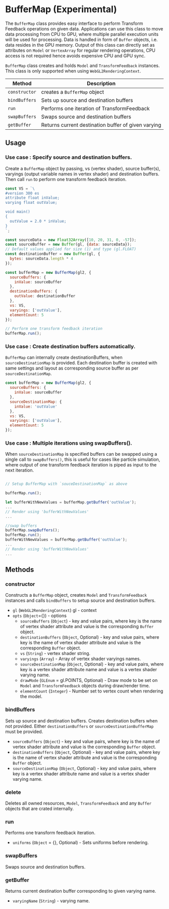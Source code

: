 # BufferMap (Experimental)

The `BufferMap` class provides easy interface to perform Transform Feedback operations on given data. Applications can use this class to move data processing from CPU to GPU, where multiple parallel execution units will be used for processing. Data is handled in form of `Buffer` objects, i.e. data resides in the GPU memory. Output of this class can directly set as attributes on `Model` or `VertexArray` for regular rendering operations, CPU access is not required hence avoids expensive CPU and GPU sync.

 `BufferMap` class creates and holds `Model` and `TransformFeedback` instances. This class is only supported when using `WebGL2RenderingContext`.

| **Method**      | **Description** |
| ---             | --- |
| `constructor`   | creates a `BufferMap` object |
| `bindBuffers`   | Sets up source and destination buffers |
| `run`           | Performs one iteration of TransformFeedback |
| `swapBuffers`   | Swaps source and destination buffers |
| `getBuffer`     | Returns current destination buffer of given varying |

## Usage

### Use case : Specify source and destination buffers.

Create a `BufferMap` object by passing, vs (vertex shader), source buffer(s), varyings (output variable names in vertex shader) and destination buffers. Then call `run` to perform one transform feedback iteration.

```js
const VS = `\
#version 300 es
attribute float inValue;
varying float outValue;

void main()
{
  outValue = 2.0 * inValue;
}
`;

const sourceData = new Float32Array([10, 20, 31, 0, -57]);
const sourceBuffer = new Buffer(gl, {data: sourceData});
// Default values applied for size (1) and type (gl.FLOAT)
const destinationBuffer = new Buffer(gl, {
  bytes: sourceData.length * 4
});

const bufferMap = new BufferMap(gl2, {
  sourceBuffers: {
    inValue: sourceBuffer
  },
  destinationBuffers: {
    outValue: destinationBuffer
  },
  vs: VS,
  varyings: ['outValue'],
  elementCount: 5
});

// Perform one transform feedback iteration
bufferMap.run();
```

### Use case : Create destination buffers automatically.

`BufferMap` can internally create destinationBuffers, when `sourceDestinationMap` is provided. Each destination buffer is created with same settings and layout as corresponding source buffer as per `sourceDestinationMap`.

```js
const bufferMap = new BufferMap(gl2, {
  sourceBuffers: {
    inValue: sourceBuffer
  },
  sourceDestinationMap: {
    inValue: 'outValue'
  },
  vs: VS,
  varyings: ['outValue'],
  elementCount: 5
});

```
### Use case : Multiple iterations using swapBuffers().

When `sourceDestinationMap` is specified buffers can be swapped using a single call to `swapBuffers()`, this is useful for cases like particle simulation, where output of one transform feedback iteration is piped as input to the next iteration.

```js

// Setup BufferMap with `souceDestinationMap` as above

bufferMap.run();

let bufferWithNewValues = bufferMap.getBuffer('outValue');
...
// Render using 'bufferWithNewValues'
...

//swap buffers
bufferMap.swapBuffers();
bufferMap.run();
bufferWithNewValues = bufferMap.getBuffer('outValue');
...
// Render using 'bufferWithNewValues'
...
```

## Methods

### constructor

Constructs a `BufferMap` object, creates `Model` and `TransformFeedback` instances and calls `bindBuffers` to setup source and destination buffers.

* `gl` (`WebGL2RenderingContext`) gl - context
* `opts` (`Object`={}) - options
  * `sourceBuffers` (`Object`) - key and value pairs, where key is the name of vertex shader attribute and value is the corresponding `Buffer` object.
  * `destinationBuffers` (`Object`, Optional) - key and value pairs, where key is the name of vertex shader attribute and value is the corresponding `Buffer` object.
  * `vs` (`String`) - vertex shader string.
  * `varyings` (`Array`) - Array of vertex shader varyings names.
  * `sourceDestinationMap` (`Object`, Optional) - key and value pairs, where key is a vertex shader attribute name and value is a vertex shader varying name.
  * `drawMode` (`GLEnum` = gl.POINTS, Optional) - Draw mode to be set on `Model` and `TransformFeedback` objects during draw/render time.
  * `elementCount` (`Integer`) - Number set to vertex count when rendering the model.


### bindBuffers

Sets up source and destination buffers. Creates destination buffers when not provided. Either `destinationBuffers` or `sourceDestinationBufferMap` must be provided.

* `sourceBuffers` (`Object`) - key and value pairs, where key is the name of vertex shader attribute and value is the corresponding `Buffer` object.
* `destinationBuffers` (`Object`, Optional) - key and value pairs, where key is the name of vertex shader attribute and value is the corresponding `Buffer` object.
* `sourceDestinationMap` (`Object`, Optional) - key and value pairs, where key is a vertex shader attribute name and value is a vertex shader varying name.

### delete

Deletes all owned resources, `Model`, `TransformFeedback` and any `Buffer` objects that are crated internally.

### run

Performs one transform feedback iteration.

* `uniforms` (`Object` = {}, Optional) - Sets uniforms before rendering.

### swapBuffers

Swaps source and destination buffers.

### getBuffer

Returns current destination buffer corresponding to given varying name.

* `varyingName` (`String`) - varying name.

